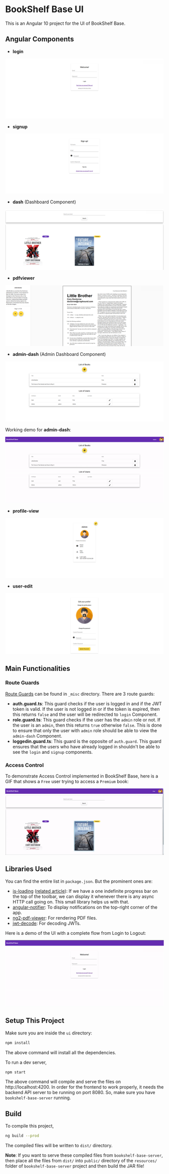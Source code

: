 # BookShelf Base UI

This is an Angular 10 project for the UI of BookShelf Base.


## Angular Components

 - **login**

![login component](https://raw.githubusercontent.com/NandanDesai/res/master/bookshelf-base-login-component.PNG)

 - **signup**

![signup component](https://raw.githubusercontent.com/NandanDesai/res/master/bookshelf-base-signup-component.PNG)

 - **dash** (Dashboard Component)

![dash component](https://raw.githubusercontent.com/NandanDesai/res/master/bookshelf-base-dash-component.PNG)

 - **pdfviewer**

![pdfviewer component](https://raw.githubusercontent.com/NandanDesai/res/master/bookshelf-base-pdfviewer-component.PNG)

 - **admin-dash** (Admin Dashboard Component)

![admin-dash component](https://raw.githubusercontent.com/NandanDesai/res/master/bookshelf-base-admin-dash-component.PNG)

Working demo for **admin-dash**:

![admin-dash working](https://raw.githubusercontent.com/NandanDesai/res/master/bookshelf-base-admin-dash-working.gif)

 - **profile-view**

![profile-view component](https://raw.githubusercontent.com/NandanDesai/res/master/bookshelf-base-profile-view-component.PNG)

 - **user-edit**

![user-edit component](https://raw.githubusercontent.com/NandanDesai/res/master/bookshelf-base-user-edit-component.PNG)


## Main Functionalities

### Route Guards

[Route Guards](https://angular.io/guide/router#preventing-unauthorized-access) can be found in `_misc` directory. There are 3 route guards:

 - **auth.guard.ts**: This guard checks if the user is logged in and if the JWT token is valid. If the user is not logged in or if the token is expired, then this returns `false` and the user will be redirected to `login` Component.
 - **role.guard.ts**: This guard checks if the user has the `admin` role or not. If the user is an `admin`, then this returns `true` otherwise `false`. This is done to ensure that only the user with `admin` role should be able to view the `admin-dash` Component.
 - **loggedin.guard.ts**: This guard is the opposite of `auth.guard`. This guard ensures that the users who have already logged in shouldn't be able to see the `login` and `signup` components.

### Access Control

To demonstrate Access Control implemented in BookShelf Base, here is a GIF that shows a `Free` user trying to access a `Premium` book:

![access control demo](https://raw.githubusercontent.com/NandanDesai/res/master/bookshelf-base-access-control.gif)


## Libraries Used

You can find the entire list in `package.json`. But the prominent ones are:

 - [is-loading](https://gitlab.com/service-work/is-loading) ([related article](https://dev.to/johncarroll/angular-how-to-easily-display-loading-indicators-4359)): If we have a one indefinite progress bar on the top of the toolbar, we can display it whenever there is any async HTTP call going on. This small library helps us with that.
 - [angular-notifier](https://github.com/dominique-mueller/angular-notifier): To display notifications on the top-right corner of the app.
 - [ng2-pdf-viewer](https://github.com/VadimDez/ng2-pdf-viewer): For rendering PDF files.
 - [jwt-decode](https://github.com/auth0/jwt-decode): For decoding JWTs.

Here is a demo of the UI with a complete flow from Login to Logout:

![demo](https://raw.githubusercontent.com/NandanDesai/res/master/bookshelf-base-working.gif)

## Setup This Project

Make sure you are inside the `ui` directory:

```bash
npm install
```

The above command will install all the dependencies.

To run a dev server,

```bash
npm start
```

The above command will compile and serve the files on http://localhost:4200. In order for the frontend to work properly, it needs the backend API server to be running on port 8080. So, make sure you have `bookshelf-base-server` running.


## Build

To compile this project, 

```bash
ng build --prod
```

The compiled files will be written to `dist/` directory. 

**Note**: If you want to serve these compiled files from `bookshelf-base-server`, then place all the files from `dist/` into `public/` directory of the `resources/` folder of `bookshelf-base-server` project and then build the JAR file!

